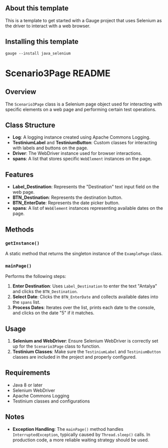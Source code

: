 ## About this template

This is a template to get started with a Gauge project that uses Selenium as the driver to interact with a web browser.

## Installing this template

    gauge --install java_selenium

# Scenario3Page README
 
## Overview
 
The `Scenario3Page` class is a Selenium page object used for interacting with specific elements on a web page and performing certain test operations.
 
## Class Structure
 
- **Log**: A logging instance created using Apache Commons Logging.
- **TestiniumLabel** and **TestiniumButton**: Custom classes for interacting with labels and buttons on the page.
- **Driver**: The WebDriver instance used for browser interactions.
- **spans**: A list that stores specific `WebElement` instances on the page.
 
## Features
 
- **Label_Destination**: Represents the "Destination" text input field on the web page.
- **BTN_Destination**: Represents the destination button.
- **BTN_EnterDate**: Represents the date picker button.
- **spans**: A list of `WebElement` instances representing available dates on the page.
 
## Methods
 
### `getInstance()`
 
A static method that returns the singleton instance of the `ExamplePage` class.
 
### `mainPage()`
 
Performs the following steps:
1. **Enter Destination**: Uses `Label_Destination` to enter the text "Antalya" and clicks the `BTN_Destination`.
2. **Select Date**: Clicks the `BTN_EnterDate` and collects available dates into the `spans` list.
3. **Process Dates**: Iterates over the list, prints each date to the console, and clicks on the date "5" if it matches.
 
## Usage
 
1. **Selenium and WebDriver**: Ensure Selenium WebDriver is correctly set up for the `Scenario3Page` class to function.
2. **Testinium Classes**: Make sure the `TestiniumLabel` and `TestiniumButton` classes are included in the project and properly configured.
 
## Requirements
 
- Java 8 or later
- Selenium WebDriver
- Apache Commons Logging
- Testinium classes and configurations
 
## Notes
 
- **Exception Handling**: The `mainPage()` method handles `InterruptedException`, typically caused by `Thread.sleep()` calls. In production code, a more reliable waiting strategy should be used.

